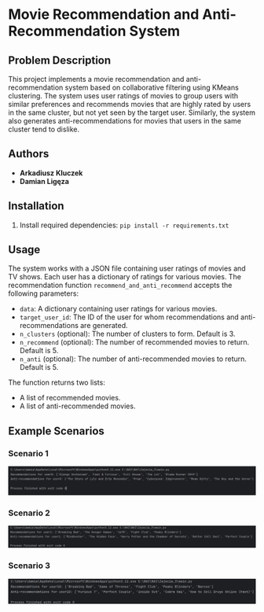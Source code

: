 # Movie Recommendation and Anti-Recommendation System

## Problem Description

This project implements a movie recommendation and anti-recommendation system based on collaborative filtering using KMeans clustering. The system uses user ratings of movies to group users with similar preferences and recommends movies that are highly rated by users in the same cluster, but not yet seen by the target user. Similarly, the system also generates anti-recommendations for movies that users in the same cluster tend to dislike.

## Authors

- **Arkadiusz Kluczek**
- **Damian Ligęza**

## Installation

1. Install required dependencies:
`pip install -r requirements.txt`


## Usage

The system works with a JSON file containing user ratings of movies and TV shows. Each user has a dictionary of ratings for various movies. The recommendation function `recommend_and_anti_recommend` accepts the following parameters:

- `data`: A dictionary containing user ratings for various movies.
- `target_user_id`: The ID of the user for whom recommendations and anti-recommendations are generated.
- `n_clusters` (optional): The number of clusters to form. Default is 3.
- `n_recommend` (optional): The number of recommended movies to return. Default is 5.
- `n_anti` (optional): The number of anti-recommended movies to return. Default is 5.

The function returns two lists:
- A list of recommended movies.
- A list of anti-recommended movies.

## Example Scenarios
### Scenario 1
![scenario1.png](Resources/scenario1.png)

### Scenario 2
![scenario2.png](Resources/scenario2.png)

### Scenario 3
![scenario3.png](Resources/scenario3.png)